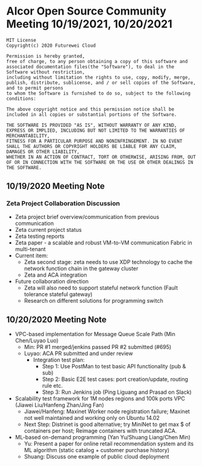 # Alcor Open Source Community Meeting 10/19/2021, 10/20/2021



    MIT License
    Copyright(c) 2020 Futurewei Cloud

    Permission is hereby granted,
    free of charge, to any person obtaining a copy of this software and associated documentation files(the "Software"), to deal in the Software without restriction,
    including without limitation the rights to use, copy, modify, merge, publish, distribute, sublicense, and / or sell copies of the Software, and to permit persons
    to whom the Software is furnished to do so, subject to the following conditions:

    The above copyright notice and this permission notice shall be included in all copies or substantial portions of the Software.

    THE SOFTWARE IS PROVIDED "AS IS", WITHOUT WARRANTY OF ANY KIND, EXPRESS OR IMPLIED, INCLUDING BUT NOT LIMITED TO THE WARRANTIES OF MERCHANTABILITY,
    FITNESS FOR A PARTICULAR PURPOSE AND NONINFRINGEMENT. IN NO EVENT SHALL THE AUTHORS OR COPYRIGHT HOLDERS BE LIABLE FOR ANY CLAIM, DAMAGES OR OTHER LIABILITY,
    WHETHER IN AN ACTION OF CONTRACT, TORT OR OTHERWISE, ARISING FROM, OUT OF OR IN CONNECTION WITH THE SOFTWARE OR THE USE OR OTHER DEALINGS IN THE SOFTWARE.

## 10/19/2020 Meeting Note ##

### Zeta Project Collaboration Discussion ###
* Zeta project brief overview/communication from previous communication 
* Zeta current project status
* Zeta testing reports
* Zeta paper -  a scalable and robust VM-to-VM communication Fabric in multi-tenant
* Current item:
    * Zeta second stage: zeta needs to use XDP technology to cache the network function chain in the gateway cluster
    * Zeta and ACA integration
* Future collaboration direction
    * Zeta will also need to support stateful network function (Fault tolerance stateful gateway)
    * Research on different solutions for programming switch 

## 10/20/2020 Meeting Note ##

* VPC-based implementation for Message Queue Scale Path (Min Chen/Luyao Luo)
    * Min: PR #1 merged/jenkins passed PR #2 submitted (#695)
    * Luyao: ACA PR submitted and under review
        * Integration test plan:
            * Step 1: Use PostMan to test basic API functionality (pub & sub)
            * Step 2: Basic E2E test cases: port creation/update, routing rule etc.
            * Step 3: Run Jenkins job (Ping Liguang and Prasad on Slack)
* Scalability test framework for 1M nodes regions and 100k ports VPC (Jiawei Liu/Hanfeng Zhan/Jing Fan)
    * Jiawei/Hanfeng: Maxinet Worker node registration failure; Maxinet not well maintained and working only on Ubuntu 14.02
    * Next Step: Distrinet is good alternative; try MiniNet to get max $ of containers per host; Reimage containers with truncated ACA.
* ML-based on-demand programming (Yan Yu/Shuang Liang/Chen Min)
    * Yu: Present a paper for online retail recommendation system and its ML algorithm (static catalog + customer purchase history)
    * Shuang: Discuss one example of public cloud deployment